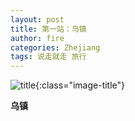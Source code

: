 ```yaml
---
layout: post
title: 第一站：乌镇
author: fire
categories: Zhejiang 
tags: 说走就走 旅行
---
```


![title](https://image.sideproject.cn/titlex/titlex_022.jpg){:class="image-title"}

**乌镇**

